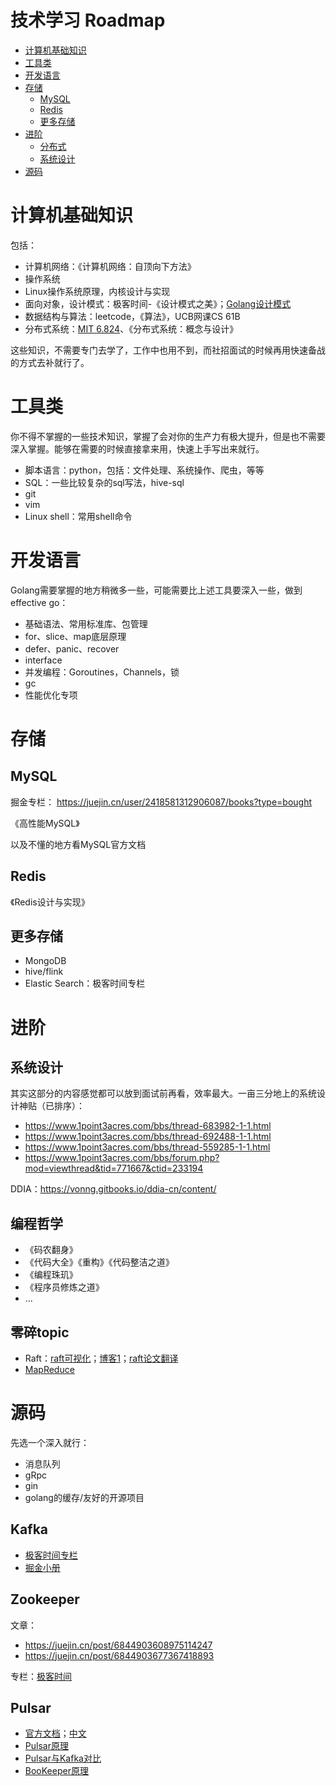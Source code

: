 # 技术学习 Roadmap

- [计算机基础知识](#计算机基础知识)
- [工具类](#工具类)
- [开发语言](#开发语言)
- [存储](#存储)
    - [MySQL](#mysql)
    - [Redis](#redis)
    - [更多存储](#更多存储)
- [进阶](#进阶)
    - [分布式](#分布式)
    - [系统设计](#系统设计)
- [源码](#源码)

# 计算机基础知识
包括：

- 计算机网络：《计算机网络：自顶向下方法》
- 操作系统
- Linux操作系统原理，内核设计与实现
- 面向对象，设计模式：极客时间-《设计模式之美》；[Golang设计模式](https://github.com/senghoo/golang-design-pattern)
- 数据结构与算法：leetcode，《算法》，UCB网课CS 61B
- 分布式系统：[MIT 6.824](https://github.com/chaozh/MIT-6.824)、《分布式系统：概念与设计》

这些知识，不需要专门去学了，工作中也用不到，而社招面试的时候再用快速备战的方式去补就行了。

# 工具类
你不得不掌握的一些技术知识，掌握了会对你的生产力有极大提升，但是也不需要深入掌握。能够在需要的时候直接拿来用，快速上手写出来就行。

- 脚本语言：python，包括：文件处理、系统操作、爬虫，等等
- SQL：一些比较复杂的sql写法，hive-sql
- git
- vim
- Linux shell：常用shell命令

# 开发语言
Golang需要掌握的地方稍微多一些，可能需要比上述工具要深入一些，做到 effective go：

- 基础语法、常用标准库、包管理
- for、slice、map底层原理
- defer、panic、recover
- interface
- 并发编程：Goroutines，Channels，锁
- gc
- 性能优化专项

# 存储
## MySQL
掘金专栏：
https://juejin.cn/user/2418581312906087/books?type=bought

《高性能MySQL》

以及不懂的地方看MySQL官方文档

## Redis
《Redis设计与实现》

## 更多存储
- MongoDB
- hive/flink
- Elastic Search：极客时间专栏

# 进阶

## 系统设计
其实这部分的内容感觉都可以放到面试前再看，效率最大。一亩三分地上的系统设计神贴（已排序）：

- https://www.1point3acres.com/bbs/thread-683982-1-1.html
- https://www.1point3acres.com/bbs/thread-692488-1-1.html
- https://www.1point3acres.com/bbs/thread-559285-1-1.html
- https://www.1point3acres.com/bbs/forum.php?mod=viewthread&tid=771667&ctid=233194

DDIA：https://vonng.gitbooks.io/ddia-cn/content/

## 编程哲学

- 《码农翻身》
- 《代码大全》《重构》《代码整洁之道》
- 《编程珠玑》
- 《程序员修炼之道》
- ...

## 零碎topic

- Raft：[raft可视化](http://thesecretlivesofdata.com/raft/)；[博客1](https://juejin.cn/post/6907151199141625870)；[raft论文翻译](https://github.com/maemual/raft-zh_cn/blob/master/raft-zh_cn.md)
- [MapReduce](https://juejin.cn/post/6844903812784717831)

# 源码

先选一个深入就行：

- 消息队列
- gRpc
- gin
- golang的缓存/友好的开源项目

## Kafka

- [极客时间专栏](https://time.geekbang.org/column/intro/100050101)
- [掘金小册](https://juejin.cn/book/6844733792683458573)

## Zookeeper

文章：

- https://juejin.cn/post/6844903608975114247
- https://juejin.cn/post/6844903677367418893

专栏：[极客时间](https://time.geekbang.org/course/intro/100034201)

## Pulsar

- [官方文档](https://pulsar.apache.org/docs/v2.0.1-incubating/getting-started/ConceptsAndArchitecture/)；[中文](http://pulsar.apache.org/docs/zh-CN/next/concepts-architecture-overview/)
- [Pulsar原理](https://blog.csdn.net/u010869257/article/details/83211152)
- [Pulsar与Kafka对比](https://zhuanlan.zhihu.com/p/182573701)
- [BooKeeper原理](http://matt33.com/2019/01/28/bk-store-realize/)